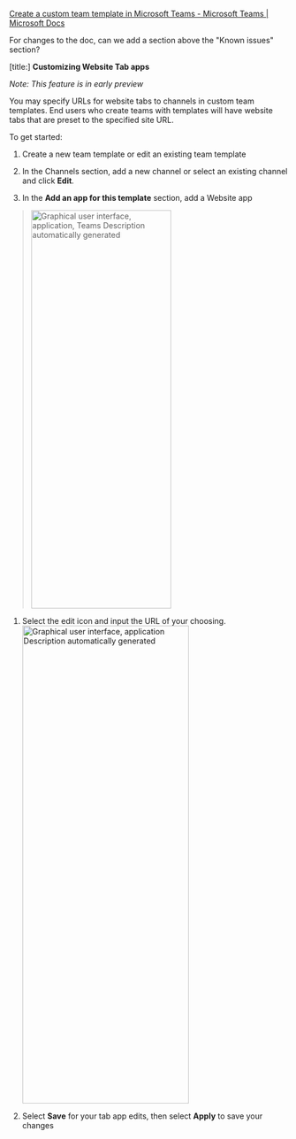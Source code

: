 [Create a custom team template in Microsoft Teams - Microsoft Teams \| Microsoft Docs](https://docs.microsoft.com/en-us/MicrosoftTeams/create-a-team-template)

For changes to the doc, can we add a section above the "Known issues" section?

\[title:\] **Customizing Website Tab apps**

*​Note: This feature is in early preview*

You may specify URLs for website tabs to channels in custom team templates. End users who create teams with templates will have website tabs that are preset to the specified site URL. 

To get started:

1.  Create a new team template or edit an existing team template

2.  In the Channels section, add a new channel or select an existing channel and click **Edit**.

3.  In the **Add an app for this template** section, add a Website app

> <img src="c:\Users\v-cichur\GitHub\OfficeDocs-SkypeForBusiness-pr\Teams/media/image1.png" style="width:2.64205in;height:7.5in" alt="Graphical user interface, application, Teams Description automatically generated" />

1.  Select the edit icon and input the URL of your choosing. <img src="c:\Users\v-cichur\GitHub\OfficeDocs-SkypeForBusiness-pr\Teams/media/image2.png" style="width:3.13958in;height:9in" alt="Graphical user interface, application Description automatically generated" />

2.  Select **Save** for your tab app edits, then select **Apply** to save your changes
